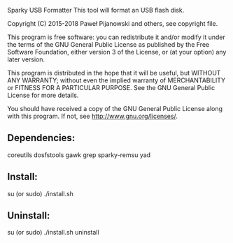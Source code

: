 Sparky USB Formatter
This tool will format an USB flash disk.

Copyright (C) 2015-2018 Paweł Pijanowski and others, see copyright file.

This program is free software: you can redistribute it and/or modify
it under the terms of the GNU General Public License as published by
the Free Software Foundation, either version 3 of the License, or
(at your option) any later version.

This program is distributed in the hope that it will be useful,
but WITHOUT ANY WARRANTY; without even the implied warranty of
MERCHANTABILITY or FITNESS FOR A PARTICULAR PURPOSE.  See the
GNU General Public License for more details.

You should have received a copy of the GNU General Public License
along with this program.  If not, see <http://www.gnu.org/licenses/>.

Dependencies:
-------------
coreutils
dosfstools
gawk
grep
sparky-remsu
yad

Install:
-------------
su (or sudo) 
./install.sh

Uninstall:
-------------
su (or sudo)
./install.sh uninstall
